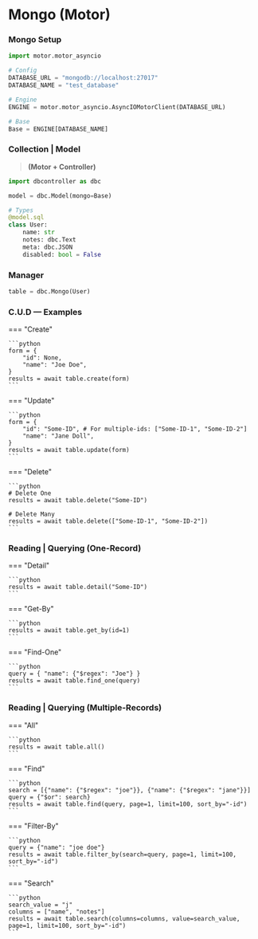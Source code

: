 # **Mongo** (Motor)

### **Mongo** Setup

```python
import motor.motor_asyncio

# Config
DATABASE_URL = "mongodb://localhost:27017"
DATABASE_NAME = "test_database"

# Engine
ENGINE = motor.motor_asyncio.AsyncIOMotorClient(DATABASE_URL)

# Base
Base = ENGINE[DATABASE_NAME]
```

### **Collection** | Model

> **(Motor + Controller)**

```python
import dbcontroller as dbc

model = dbc.Model(mongo=Base)

# Types
@model.sql
class User:
    name: str
    notes: dbc.Text
    meta: dbc.JSON
    disabled: bool = False
```

### **Manager**

```python
table = dbc.Mongo(User)
```

### **C.U.D** — Examples

=== "Create"

    ```python
    form = {
        "id": None,
        "name": "Joe Doe",
    }
    results = await table.create(form)
    ```

=== "Update"

    ```python
    form = {
        "id": "Some-ID", # For multiple-ids: ["Some-ID-1", "Some-ID-2"]
        "name": "Jane Doll",
    }
    results = await table.update(form)
    ```

=== "Delete"

    ```python
    # Delete One
    results = await table.delete("Some-ID")

    # Delete Many
    results = await table.delete(["Some-ID-1", "Some-ID-2"])
    ```

### **Reading** | Querying (**One**-Record)

=== "Detail"

    ```python
    results = await table.detail("Some-ID")
    ```

=== "Get-By"

    ```python
    results = await table.get_by(id=1)
    ```

=== "Find-One"

    ```python
    query = { "name": {"$regex": "Joe"} }
    results = await table.find_one(query)
    ```

### **Reading** | Querying (**Multiple**-Records)

=== "All"

    ```python
    results = await table.all()
    ```

=== "Find"

    ```python
    search = [{"name": {"$regex": "joe"}}, {"name": {"$regex": "jane"}}]
    query = {"$or": search}
    results = await table.find(query, page=1, limit=100, sort_by="-id")
    ```

=== "Filter-By"

    ```python
    query = {"name": "joe doe"}
    results = await table.filter_by(search=query, page=1, limit=100, sort_by="-id")
    ```

=== "Search"

    ```python
    search_value = "j"
    columns = ["name", "notes"]
    results = await table.search(columns=columns, value=search_value, page=1, limit=100, sort_by="-id")
    ```
